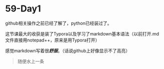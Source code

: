 # 59-Day1

github相关操作之前已经了解了，python已经装过了。

这节课最大的收获是装了Typora以及学习了markdown基本语法（以前打开.md文件直接用notepad++，原来是用Typora打开）

感觉markdown写着很***舒服***。（话说github上好像显示不了高亮）

> 随便水上一条


